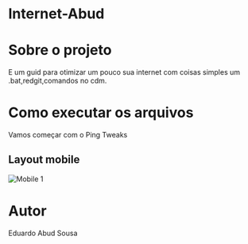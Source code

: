 # Internet-Abud

# Sobre o projeto
E um guid para otimizar um pouco sua internet com coisas simples um .bat,redgit,comandos no cdm.

# Como executar os arquivos
Vamos começar com o Ping Tweaks

## Layout mobile
![Mobile 1](https://raw.githubusercontent.com/acenelio/assets/ping.png)

# Autor

Eduardo Abud Sousa
